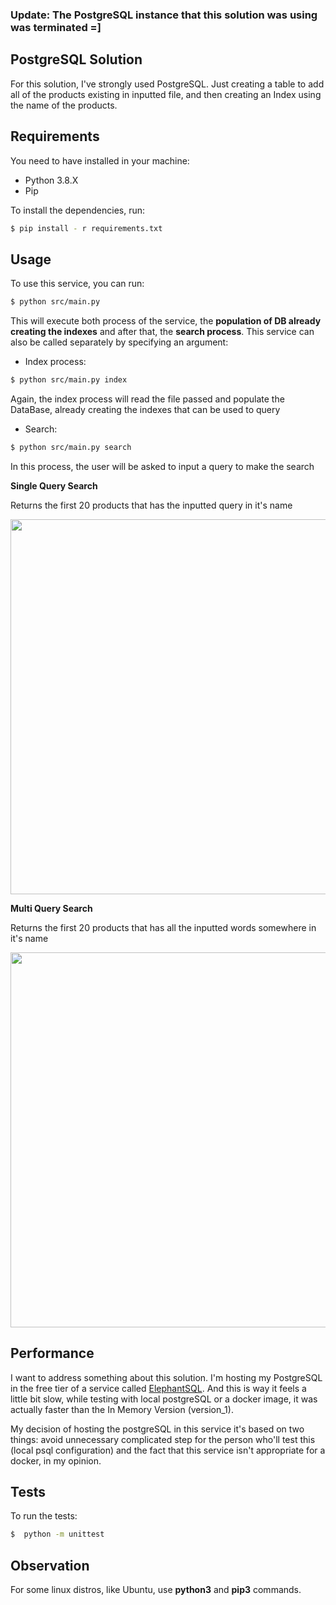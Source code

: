 ### Update: The PostgreSQL instance that this solution was using was terminated =] 

## PostgreSQL Solution

For this solution, I've strongly used PostgreSQL. Just creating a table to add all of the products existing in inputted file, and then creating an Index using the name of the products.  

## Requirements

You need to have installed in your machine:

- Python 3.8.X
- Pip

To install the dependencies, run:

```bash
$ pip install - r requirements.txt
```

## Usage

To use this service, you can run:

```bash
$ python src/main.py
```

This will execute both process of the service, the **population of DB already creating the indexes** and after that, the **search process**. This service can also be called separately by specifying an argument:

- Index process:

```bash
$ python src/main.py index
```

Again, the index process will read the file passed and populate the DataBase, already creating the indexes that can be used to query

- Search:
```bash
$ python src/main.py search
```

In this process, the user will be asked to input a query to make the search 

**Single Query Search**

Returns the first 20 products that has the inputted query in it's name

<img src="https://i.imgur.com/BurPToF.png" width="600">

**Multi Query Search**

Returns the first 20 products that has all the inputted words somewhere in it's name

<img src="https://i.imgur.com/zcPEwMN.png" width="600">

## Performance 

I want to address something about this solution. I'm hosting my PostgreSQL in the free tier of a service called [ElephantSQL](https://www.elephantsql.com/). And this is way it feels a little bit slow, while testing with local postgreSQL or a docker image, it was actually faster than the In Memory Version (version_1). 

My decision of hosting the postgreSQL in this service it's based on two things: avoid unnecessary complicated step for the person who'll test this (local psql configuration) and the fact that this service isn't appropriate for a docker, in my opinion. 

## Tests

To run the tests:

```bash
$  python -m unittest
```

## Observation

For some linux distros, like Ubuntu, use **python3** and **pip3** commands.

